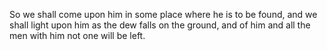 So we shall come upon him in some place where he is to be found, and we shall light upon him as the dew falls on the ground, and of him and all the men with him not one will be left.
